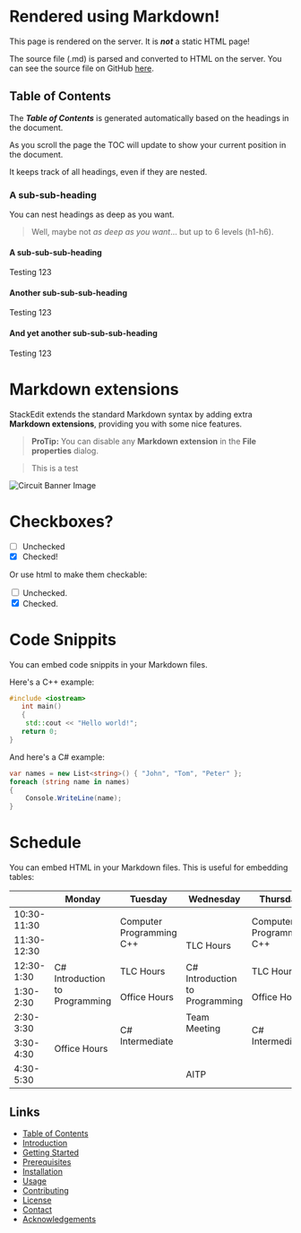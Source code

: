 
<meta name="title" content="Example Page" />
<meta name="course" content="Example Course" />
<meta name="author" content="Ryan Appel" />


# Rendered using Markdown!

This page is rendered on the server. It is ***not*** a static HTML page!

The source file (.md) is parsed and converted to HTML on the server. You can see the source file
on GitHub [here](https://raw.githubusercontent.com/RDAppel/courses/master/pages/cpp/another.md).

## Table of Contents

The ___Table of Contents___ is generated automatically based on the headings in the document.

As you scroll the page the TOC will update to show your current position in the document.

It keeps track of all headings, even if they are nested.

### A sub-sub-heading

You can nest headings as deep as you want.


> Well, maybe not *as deep as you want*... but up to 6 levels (h1-h6).

#### A sub-sub-sub-heading

Testing 123

#### Another sub-sub-sub-heading

Testing 123

#### And yet another sub-sub-sub-heading

Testing 123

# Markdown extensions

StackEdit extends the standard Markdown syntax by adding extra **Markdown extensions**, providing you with some nice features.

> **ProTip:** You can disable any **Markdown extension** in the **File properties** dialog.

> This is a test

![Circuit Banner Image](https://cdn.discordapp.com/attachments/1065057104521597058/1113507329766342706/Ryan_Appel_Wallpaper_microchip_processor_electronics_circuit_bl_61d2a0ee-3617-47fd-81ea-3f04c3142a4b.png)

# Checkboxes?

- [ ] Unchecked
- [x] Checked!

Or use html to make them checkable:

<div>
  <input type="checkbox" name="uchk">
  <label for="uchk">Unchecked.</label>
</div>
<div>
  <input type="checkbox" name="chk" checked>
  <label for="chk">Checked.</label>
</div>

# Code Snippits

You can embed code snippits in your Markdown files.

Here's a C++ example:

```cpp
#include <iostream>
   int main()
   {
    std::cout << "Hello world!";
   return 0;
} 
```

And here's a C# example:

```c#
var names = new List<string>() { "John", "Tom", "Peter" };
foreach (string name in names)
{
    Console.WriteLine(name);
}
```

# Schedule

You can embed HTML in your Markdown files. This is useful for embedding tables:

<table>
    <thead>
	    <tr>
			<th></th>
			<th>Monday</th>
			<th>Tuesday</th>
			<th>Wednesday</th>
			<th>Thursday</th>
		</tr>
    </thead>
	<tbody>
		<tr>
			<td>10:30-11:30</td>
			<td></td>
			<td rowSpan="2">Computer Programming C++</td>
			<td></td>
			<td rowSpan="2">Computer Programming C++</td>
		</tr>
		<tr>
			<td>11:30-12:30</td>
			<td></td>
			<td>TLC Hours</td>
		</tr>
		<tr>
			<td>12:30-1:30</td>
			<td rowSpan="2">C# Introduction to Programming</td>
			<td>TLC Hours</td>
			<td rowSpan="2">C# Introduction to Programming</td>
			<td>TLC Hours</td>
		</tr>
		<tr>
			<td>1:30-2:30</td>
			<td>Office Hours</td>
			<td>Office Hours</td>
		</tr>
		<tr>
			<td>2:30-3:30</td>
			<td rowSpan="3">Office Hours</td>
			<td rowSpan="2">C# Intermediate</td>
			<td>Team Meeting</td>
			<td rowSpan="2">C# Intermediate</td>
		</tr>
		<tr>
			<td>3:30-4:30</td>
			<td></td>
		</tr>
		<tr>
			<td>4:30-5:30</td>
			<td></td>
			<td>AITP</td>
			<td></td>
		</tr>
	</tbody>
</table>
	

## Links

- [Table of Contents](#table-of-contents)
- [Introduction](#introduction)
- [Getting Started](#getting-started)
- [Prerequisites](#prerequisites)
- [Installation](#installation)
- [Usage](#usage)
- [Contributing](#contributing)
- [License](#license)
- [Contact](#contact)
- [Acknowledgements](#acknowledgements)
